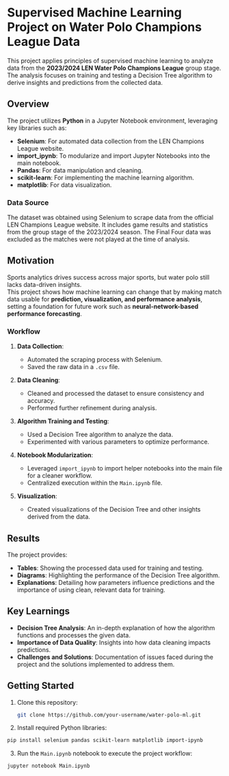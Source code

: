 # Supervised Machine Learning Project on Water Polo Champions League Data  

This project applies principles of supervised machine learning to analyze data from the **2023/2024 LEN Water Polo Champions League** group stage. The analysis focuses on training and testing a Decision Tree algorithm to derive insights and predictions from the collected data.  

## Overview  

The project utilizes **Python** in a Jupyter Notebook environment, leveraging key libraries such as:  
- **Selenium**: For automated data collection from the LEN Champions League website.  
- **import_ipynb**: To modularize and import Jupyter Notebooks into the main notebook.  
- **Pandas**: For data manipulation and cleaning.  
- **scikit-learn**: For implementing the machine learning algorithm.  
- **matplotlib**: For data visualization.  

### Data Source  
The dataset was obtained using Selenium to scrape data from the official LEN Champions League website. It includes game results and statistics from the group stage of the 2023/2024 season. The Final Four data was excluded as the matches were not played at the time of analysis.  

## Motivation  

Sports analytics drives success across major sports, but water polo still lacks data-driven insights.  
This project shows how machine learning can change that by making match data usable for **prediction, visualization, and performance analysis**, setting a foundation for future work such as **neural-network-based performance forecasting**.

### Workflow  

1. **Data Collection**:  
   - Automated the scraping process with Selenium.  
   - Saved the raw data in a `.csv` file.  

2. **Data Cleaning**:  
   - Cleaned and processed the dataset to ensure consistency and accuracy.  
   - Performed further refinement during analysis.  

3. **Algorithm Training and Testing**:  
   - Used a Decision Tree algorithm to analyze the data.  
   - Experimented with various parameters to optimize performance.  

4. **Notebook Modularization**:  
   - Leveraged `import_ipynb` to import helper notebooks into the main file for a cleaner workflow.  
   - Centralized execution within the `Main.ipynb` file.  

5. **Visualization**:  
   - Created visualizations of the Decision Tree and other insights derived from the data.  

## Results  

The project provides:  
- **Tables**: Showing the processed data used for training and testing.  
- **Diagrams**: Highlighting the performance of the Decision Tree algorithm.  
- **Explanations**: Detailing how parameters influence predictions and the importance of using clean, relevant data for training.  

## Key Learnings  

- **Decision Tree Analysis**: An in-depth explanation of how the algorithm functions and processes the given data.  
- **Importance of Data Quality**: Insights into how data cleaning impacts predictions.  
- **Challenges and Solutions**: Documentation of issues faced during the project and the solutions implemented to address them.  

## Getting Started  

1. Clone this repository:  
   ```bash  
   git clone https://github.com/your-username/water-polo-ml.git  
   ```
2. Install required Python libraries:
  ```bash
  pip install selenium pandas scikit-learn matplotlib import-ipynb  
  ```
3. Run the `Main.ipynb` notebook to execute the project workflow:
  ```bash
  jupyter notebook Main.ipynb  
  ```
